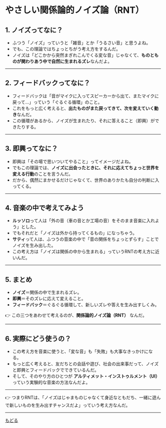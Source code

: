 # やさしい関係論的ノイズ論（RNT）

## 1. ノイズってなに？
- ふつう「ノイズ」っていうと「雑音」とか「うるさい音」と思うよね。  
- でも、この理論ではちょっとちがう考え方をするんだ。  
- ノイズは「どこかから突然まぎれこんでくる変な音」じゃなくて、**ものとものが関わりあう中で自然に生まれるズレ**なんだよ。  

---

## 2. フィードバックってなに？
- フィードバックは「音がマイクに入ってスピーカーから出て、またマイクに戻って…」っていう「ぐるぐる循環」のこと。  
- これをもっと広く考えると、**出たものがまた戻ってきて、次を変えていく動き**なんだ。  
- この循環があるから、ノイズが生まれたり、それに答えること（即興）ができたりする。  

---

## 3. 即興ってなに？
- 即興は「その場で思いついてやること」ってイメージだよね。  
- でもこの理論では、**ノイズに出会ったときに、それに応えてちょっと世界を変える行動**のことを言うんだ。  
- だから、偶然にまかせるだけじゃなくて、世界のありかたも自分の判断に入ってくる。  

---

## 4. 音楽の中で考えてみよう
- **ルッソロ**って人は「外の音（車の音とか工場の音）をそのまま音楽に入れよう」とした。  
- でもそれだと「ノイズは外から持ってくるもの」になっちゃう。  
- **サティ**って人は、ふつうの音楽の中で「音の関係をちょっとずらす」ことでノイズを生み出した。  
- この考え方は「ノイズは関係の中から生まれる」っていうRNTの考え方に近いんだ。  

---

## 5. まとめ
- **ノイズ**＝関係の中で生まれるズレ。  
- **即興**＝そのズレに応えて変えること。  
- **フィードバック**＝ぐるぐる循環して、新しいズレや答えを生み出すしくみ。  

👉 この三つをあわせて考えるのが、**関係論的ノイズ論（RNT）** なんだ。  

---

## 6. 実際にどう使うの？
- この考え方を音楽に使うと、「変な音」も「失敗」も大事なきっかけになる。  
- もっと広く考えると、友だちとの会話や遊び、社会の出来事だって、ノイズと即興とフィードバックでできているんだ。  
- そして、そのやり方のひとつが **アルティメット・インストゥルメント（UI）** っていう実験的な音楽の方法なんだよ。  

---

👉 つまりRNTは、「ノイズはじゃまものじゃなくて身近なともだち、一緒に遊んで新しいものを生み出すチャンスだよ」っていう考え方なんだ。

---  

  [もどる](00-index.md)
